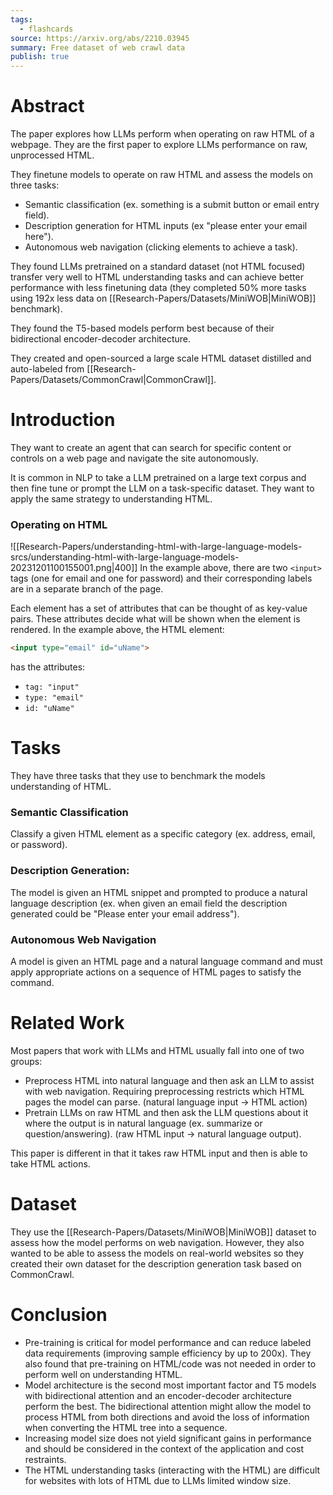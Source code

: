 ```yaml
---
tags:
  - flashcards
source: https://arxiv.org/abs/2210.03945
summary: Free dataset of web crawl data
publish: true
---
```

# Abstract
The paper explores how LLMs perform when operating on raw HTML of a webpage. They are the first paper to explore LLMs performance on raw, unprocessed HTML.

They finetune models to operate on raw HTML and assess the models on three tasks: 
- Semantic classification (ex. something is a submit button or email entry field).
- Description generation for HTML inputs (ex "please enter your email here").
- Autonomous web navigation (clicking elements to achieve a task).

They found LLMs pretrained on a standard dataset (not HTML focused) transfer very well to HTML understanding tasks and can achieve better performance with less finetuning data (they completed 50% more tasks using 192x less data on [[Research-Papers/Datasets/MiniWOB|MiniWOB]] benchmark).

They found the T5-based models perform best because of their bidirectional encoder-decoder architecture.

They created and open-sourced a large scale HTML dataset distilled and auto-labeled from [[Research-Papers/Datasets/CommonCrawl|CommonCrawl]].

# Introduction
They want to create an agent that can search for specific content or controls on a web page and navigate the site autonomously. 

It is common in NLP to take a LLM pretrained on a large text corpus and then fine tune or prompt the LLM on a task-specific dataset. They want to apply the same strategy to understanding HTML.
### Operating on HTML
![[Research-Papers/understanding-html-with-large-language-models-srcs/understanding-html-with-large-language-models-20231201100155001.png|400]]
In the example above, there are two `<input>` tags (one for email and one for password) and their corresponding labels are in a separate branch of the page.

Each element has a set of attributes that can be thought of as key-value pairs. These attributes decide what will be shown when the element is rendered. In the example above, the HTML element:
```HTML
<input type="email" id="uName">
```
has the attributes:
- `tag: "input"`
- `type: "email"`
- `id: "uName"`

# Tasks
They have three tasks that they use to benchmark the models understanding of HTML.

### **Semantic Classification**
Classify a given HTML element as a specific category (ex. address, email, or password).

### **Description Generation**:
The model is given an HTML snippet and prompted to produce a natural language description (ex. when given an email field the description generated could be "Please enter your email address").

### Autonomous Web Navigation
A model is given an HTML page and a natural language command and must apply appropriate actions on a sequence of HTML pages to satisfy the command.

# Related Work
Most papers that work with LLMs and HTML usually fall into one of two groups:
- Preprocess HTML into natural language and then ask an LLM to assist with web navigation. Requiring preprocessing restricts which HTML pages the model can parse. (natural language input -> HTML action)
- Pretrain LLMs on raw HTML and then ask the LLM questions about it where the output is in natural language (ex. summarize or question/answering). (raw HTML input -> natural language output).

This paper is different in that it takes raw HTML input and then is able to take HTML actions.

# Dataset
They use the [[Research-Papers/Datasets/MiniWOB|MiniWOB]] dataset to assess how the model performs on web navigation. However, they also wanted to be able to assess the models on real-world websites so they created their own dataset for the description generation task based on CommonCrawl.

# Conclusion
- Pre-training is critical for model performance and can reduce labeled data requirements (improving sample efficiency by up to 200x). They also found that pre-training on HTML/code was not needed in order to perform well on understanding HTML.
- Model architecture is the second most important factor and T5 models with bidirectional attention and an encoder-decoder architecture perform the best. The bidirectional attention might allow the model to process HTML from both directions and avoid the loss of information when converting the HTML tree into a sequence.
- Increasing model size does not yield significant gains in performance and should be considered in the context of the application and cost restraints.
- The HTML understanding tasks (interacting with the HTML) are difficult for websites with lots of HTML due to LLMs limited window size.